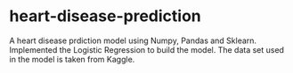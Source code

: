 # heart-disease-prediction
A heart disease prdiction model using Numpy, Pandas and Sklearn. Implemented the Logistic Regression to build the model.
The data set used in the model is taken from Kaggle.
